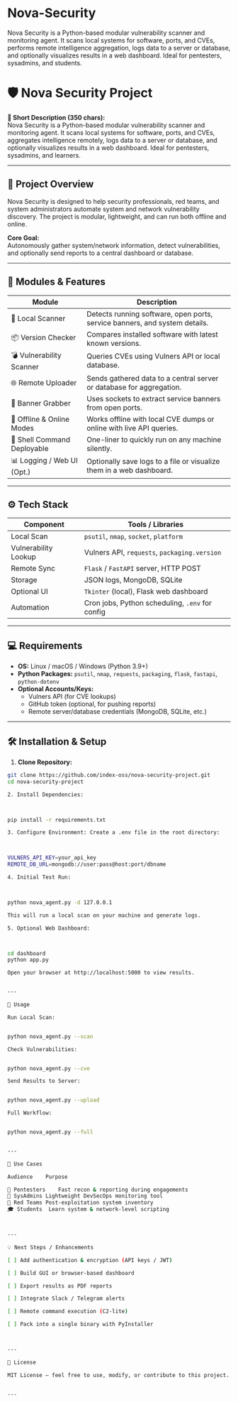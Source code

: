 # Nova-Security
Nova Security is a Python-based modular vulnerability scanner and monitoring agent. It scans local systems for software, ports, and CVEs, performs remote intelligence aggregation, logs data to a server or database, and optionally visualizes results in a web dashboard. Ideal for pentesters, sysadmins, and students.

# 🛡️ Nova Security Project

**📄 Short Description (350 chars):**  
Nova Security is a Python-based modular vulnerability scanner and monitoring agent. It scans local systems for software, ports, and CVEs, aggregates intelligence remotely, logs data to a server or database, and optionally visualizes results in a web dashboard. Ideal for pentesters, sysadmins, and learners.

---

## 🔹 Project Overview

Nova Security is designed to help security professionals, red teams, and system administrators automate system and network vulnerability discovery. The project is modular, lightweight, and can run both offline and online.

**Core Goal:**  
Autonomously gather system/network information, detect vulnerabilities, and optionally send reports to a central dashboard or database.

---

## 🧩 Modules & Features

| Module                     | Description                                                                 |
|----------------------------|-----------------------------------------------------------------------------|
| 🧠 Local Scanner            | Detects running software, open ports, service banners, and system details. |
| 📦 Version Checker          | Compares installed software with latest known versions.                     |
| 💣 Vulnerability Scanner    | Queries CVEs using Vulners API or local database.                           |
| 🌐 Remote Uploader          | Sends gathered data to a central server or database for aggregation.       |
| 📡 Banner Grabber           | Uses sockets to extract service banners from open ports.                    |
| 🔐 Offline & Online Modes   | Works offline with local CVE dumps or online with live API queries.        |
| 🧩 Shell Command Deployable | One-liner to quickly run on any machine silently.                           |
| 📊 Logging / Web UI (Opt.)  | Optionally save logs to a file or visualize them in a web dashboard.       |

---

## ⚙️ Tech Stack

| Component          | Tools / Libraries                                      |
|-------------------|--------------------------------------------------------|
| Local Scan         | `psutil`, `nmap`, `socket`, `platform`                |
| Vulnerability Lookup | Vulners API, `requests`, `packaging.version`       |
| Remote Sync        | `Flask` / `FastAPI` server, HTTP POST                 |
| Storage            | JSON logs, MongoDB, SQLite                              |
| Optional UI        | `Tkinter` (local), Flask web dashboard                 |
| Automation         | Cron jobs, Python scheduling, `.env` for config       |

---

## 💻 Requirements

- **OS:** Linux / macOS / Windows (Python 3.9+)
- **Python Packages:** `psutil`, `nmap`, `requests`, `packaging`, `flask`, `fastapi`, `python-dotenv`
- **Optional Accounts/Keys:**
  - Vulners API (for CVE lookups)
  - GitHub token (optional, for pushing reports)
  - Remote server/database credentials (MongoDB, SQLite, etc.)

---

## 🛠️ Installation & Setup

1. **Clone Repository:**
```bash
git clone https://github.com/index-oss/nova-security-project.git
cd nova-security-project

2. Install Dependencies:



pip install -r requirements.txt

3. Configure Environment: Create a .env file in the root directory:



VULNERS_API_KEY=your_api_key
REMOTE_DB_URL=mongodb://user:pass@host:port/dbname

4. Initial Test Run:



python nova_agent.py -d 127.0.0.1

This will run a local scan on your machine and generate logs.

5. Optional Web Dashboard:



cd dashboard
python app.py

Open your browser at http://localhost:5000 to view results.


---

🚀 Usage

Run Local Scan:


python nova_agent.py --scan

Check Vulnerabilities:


python nova_agent.py --cve

Send Results to Server:


python nova_agent.py --upload

Full Workflow:


python nova_agent.py --full


---

🎯 Use Cases

Audience	Purpose

🔐 Pentesters	Fast recon & reporting during engagements
🧰 SysAdmins	Lightweight DevSecOps monitoring tool
🧪 Red Teams	Post-exploitation system inventory
🎓 Students	Learn system & network-level scripting



---

💡 Next Steps / Enhancements

[ ] Add authentication & encryption (API keys / JWT)

[ ] Build GUI or browser-based dashboard

[ ] Export results as PDF reports

[ ] Integrate Slack / Telegram alerts

[ ] Remote command execution (C2-lite)

[ ] Pack into a single binary with PyInstaller



---

📄 License

MIT License — feel free to use, modify, or contribute to this project.


---
